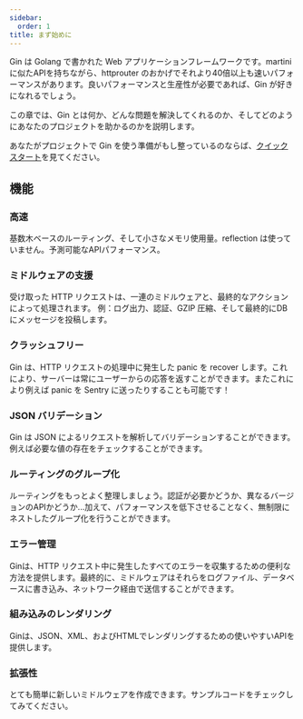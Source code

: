 ```yaml
---
sidebar:
  order: 1
title: まず始めに
---
```


Gin は Golang で書かれた Web アプリケーションフレームワークです。martini に似たAPIを持ちながら、httprouter
のおかげでそれより40倍以上も速いパフォーマンスがあります。良いパフォーマンスと生産性が必要であれば、Gin が好きになれるでしょう。

この章では、Gin とは何か、どんな問題を解決してくれるのか、そしてどのようにあなたのプロジェクトを助かるのかを説明します。

あなたがプロジェクトで Gin を使う準備がもし整っているのならば、[クイックスタート](../quickstart)を見てください。

## 機能

### 高速

基数木ベースのルーティング、そして小さなメモリ使用量。reflection は使っていません。予測可能なAPIパフォーマンス。

### ミドルウェアの支援

受け取った HTTP リクエストは、一連のミドルウェアと、最終的なアクションによって処理されます。 例：ログ出力、認証、GZIP
圧縮、そして最終的にDBにメッセージを投稿します。

### クラッシュフリー

Gin は、HTTP リクエストの処理中に発生した panic を recover
します。これにより、サーバーは常にユーザーからの応答を返すことができます。またこれにより例えば panic を Sentry
に送ったりすることも可能です！

### JSON バリデーション

Gin は JSON によるリクエストを解析してバリデーションすることができます。例えば必要な値の存在をチェックすることができます。

### ルーティングのグループ化

ルーティングをもっとよく整理しましょう。認証が必要かどうか、異なるバージョンのAPIかどうか...加えて、パフォーマンスを低下させることなく、無制限にネストしたグループ化を行うことができます。

### エラー管理

Ginは、HTTP
リクエスト中に発生したすべてのエラーを収集するための便利な方法を提供します。最終的に、ミドルウェアはそれらをログファイル、データベースに書き込み、ネットワーク経由で送信することができます。

### 組み込みのレンダリング

Ginは、JSON、XML、およびHTMLでレンダリングするための使いやすいAPIを提供します。

### 拡張性

とても簡単に新しいミドルウェアを作成できます。サンプルコードをチェックしてみてください。
